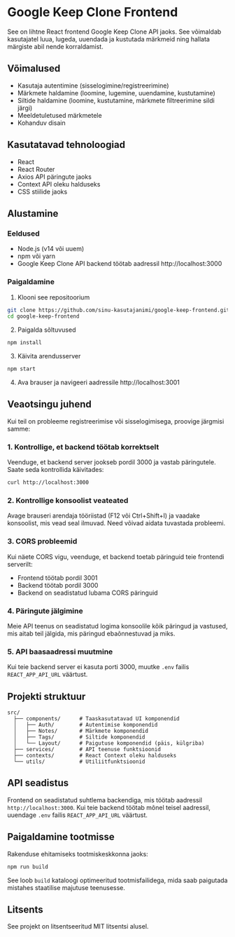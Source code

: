 # Google Keep Clone Frontend

See on lihtne React frontend Google Keep Clone API jaoks. See võimaldab kasutajatel luua, lugeda, uuendada ja kustutada märkmeid ning hallata märgiste abil nende korraldamist.

## Võimalused

- Kasutaja autentimine (sisselogimine/registreerimine)
- Märkmete haldamine (loomine, lugemine, uuendamine, kustutamine)
- Siltide haldamine (loomine, kustutamine, märkmete filtreerimine sildi järgi)
- Meeldetuletused märkmetele
- Kohanduv disain

## Kasutatavad tehnoloogiad

- React
- React Router
- Axios API päringute jaoks
- Context API oleku halduseks
- CSS stiilide jaoks

## Alustamine

### Eeldused

- Node.js (v14 või uuem)
- npm või yarn
- Google Keep Clone API backend töötab aadressil http://localhost:3000

### Paigaldamine

1. Klooni see repositoorium
```bash
git clone https://github.com/sinu-kasutajanimi/google-keep-frontend.git
cd google-keep-frontend
```

2. Paigalda sõltuvused
```bash
npm install
```

3. Käivita arendusserver
```bash
npm start
```

4. Ava brauser ja navigeeri aadressile http://localhost:3001

## Veaotsingu juhend

Kui teil on probleeme registreerimise või sisselogimisega, proovige järgmisi samme:

### 1. Kontrollige, et backend töötab korrektselt

Veenduge, et backend server jookseb pordil 3000 ja vastab päringutele. Saate seda kontrollida käivitades:

```bash
curl http://localhost:3000
```

### 2. Kontrollige konsoolist veateated

Avage brauseri arendaja tööriistad (F12 või Ctrl+Shift+I) ja vaadake konsoolist, mis vead seal ilmuvad. Need võivad aidata tuvastada probleemi.

### 3. CORS probleemid

Kui näete CORS vigu, veenduge, et backend toetab päringuid teie frontendi serverilt:
- Frontend töötab pordil 3001
- Backend töötab pordil 3000
- Backend on seadistatud lubama CORS päringuid

### 4. Päringute jälgimine

Meie API teenus on seadistatud logima konsoolile kõik päringud ja vastused, mis aitab teil jälgida, mis päringud ebaõnnestuvad ja miks.

### 5. API baasaadressi muutmine

Kui teie backend server ei kasuta porti 3000, muutke `.env` failis `REACT_APP_API_URL` väärtust.

## Projekti struktuur

```
src/
  ├── components/      # Taaskasutatavad UI komponendid
  │   ├── Auth/        # Autentimise komponendid
  │   ├── Notes/       # Märkmete komponendid
  │   ├── Tags/        # Siltide komponendid
  │   └── Layout/      # Paigutuse komponendid (päis, külgriba)
  ├── services/        # API teenuse funktsioonid
  ├── contexts/        # React Context oleku halduseks
  └── utils/           # Utiliitfunktsioonid
```

## API seadistus

Frontend on seadistatud suhtlema backendiga, mis töötab aadressil `http://localhost:3000`. Kui teie backend töötab mõnel teisel aadressil, uuendage `.env` failis `REACT_APP_API_URL` väärtust.

## Paigaldamine tootmisse

Rakenduse ehitamiseks tootmiskeskkonna jaoks:

```bash
npm run build
```

See loob `build` kataloogi optimeeritud tootmisfailidega, mida saab paigutada mistahes staatilise majutuse teenusesse.

## Litsents

See projekt on litsentseeritud MIT litsentsi alusel.